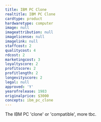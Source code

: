 ```yaml
---
title: IBM PC Clone
realtitle: IBM PC Clone
cardtype: product
hardwaretype: computer
image: null
imageattribution: null
imagelicense: null
imagelink: null
staffcost: 2
qualitycost: 4
rdcost: 2
marketingcost: 3
loyaltyscore: 2
profitscore: 2
profitlength: 2
longevityscore: 2
legal: null
approved: 'Y'
yearofrelease: 1983
originalprice: $3000
concepts: ibm_pc_clone
---
```


The IBM PC 'clone' or 'compatible', more tbc.
